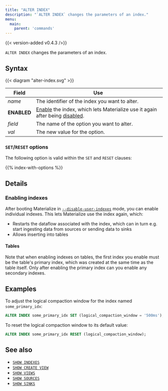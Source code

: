 ```yaml
---
title: "ALTER INDEX"
description: "`ALTER INDEX` changes the parameters of an index."
menu:
  main:
    parent: 'commands'
---
```


{{< version-added v0.4.3 />}}

`ALTER INDEX` changes the parameters of an index.

## Syntax

{{< diagram "alter-index.svg" >}}

Field | Use
------|-----
_name_ | The identifier of the index you want to alter.
**ENABLED** | [Enable](#enabling-indexes) the index, which lets Materialize use it again after being [disabled](/cli/#disable-user-indexes).
_field_ | The name of the option you want to alter.
_val_ | The new value for the option.

### `SET`/`RESET` options

The following option is valid within the `SET` and `RESET` clauses:

{{% index-with-options %}}

## Details

### Enabling indexes

After booting Materialize in
[`--disable-user-indexes`](/cli/#disable-user-indexes) mode, you can enable
individual indexes. This lets Materialize use the index again, which:

- Restarts the dataflow associated with the index, which can in turn e.g. start
  ingesting data from sources or sending data to sinks
- Allows inserting into tables

#### Tables

Note that when enabling indexes on tables, the first index you enable must be
the table's primary index, which was created at the same time as the table
itself. Only after enabling the primary index can you enable any secondary
indexes.

## Examples

To adjust the logical compaction window for the index named `some_primary_idx`:

```sql
ALTER INDEX some_primary_idx SET (logical_compaction_window = '500ms');
```

To reset the logical compaction window to its default value:

```sql
ALTER INDEX some_primary_idx RESET (logical_compaction_window);
```

## See also

- [`SHOW INDEXES`](/sql/show-indexes)
- [`SHOW CREATE VIEW`](/sql/show-create-view)
- [`SHOW VIEWS`](/sql/show-views)
- [`SHOW SOURCES`](/sql/show-sources)
- [`SHOW SINKS`](/sql/show-sinks)
